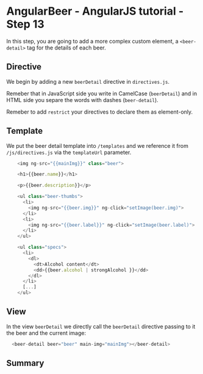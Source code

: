 # AngularBeer - AngularJS tutorial - Step 13 #

In this step, you are going to add a more complex custom element, a ```<beer-detail>``` tag for the details of each beer.

## Directive ##

We begin by adding a new `beerDetail` directive in `directives.js`.

Remeber that in JavaScript side you write in CamelCase (`beerDetail`) and in HTML side you separe the words with dashes 
(`beer-detail`).

Remeber to add `restrict` your directives to declare them as element-only.

## Template ##

We put the beer detail template into `/templates` and we reference it from `/js/directives.js` via the  `templateUrl` parameter.


```javascript
    <img ng-src="{{mainImg}}" class="beer">

    <h1>{{beer.name}}</h1>

    <p>{{beer.description}}</p>

    <ul class="beer-thumbs">
      <li>
        <img ng-src="{{beer.img}}" ng-click="setImage(beer.img)">
      </li>
      <li>
        <img ng-src="{{beer.label}}" ng-click="setImage(beer.label)"> 
      </li>
    </ul>

    <ul class="specs">
      <li>
        <dl>
          <dt>Alcohol content</dt>
          <dd>{{beer.alcohol | strongAlcohol }}</dd>
        </dl>
      </li>
      [...]
    </ul>
```

## View ##

In the view `beerDetail` we directly call the `beerDetail` directive passing to it the beer and the current image:

```javascript
  <beer-detail beer="beer" main-img="mainImg"></beer-detail>
```

## Summary #